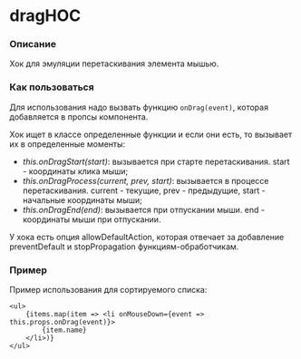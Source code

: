 # dragHOC

### Описание
Хок для эмуляции перетаскивания элемента мышью.


### Как пользоваться
Для использования надо вызвать функцию `onDrag(event)`, которая добавляется в пропсы компонента.

Хок ищет в классе определенные функции и если они есть, то вызывает их в определенные моменты:

- *this.onDragStart(start)*: вызывается при старте перетаскивания. start - координаты клика мыши;
- *this.onDragProcess(current, prev, start)*: вызывается в процессе перетаскивания. current - текущие, prev - предыдущие, start - начальные координаты мыши;
- *this.onDragEnd(end)*: вызывается при отпускании мыши. end - координаты мыши при отпускании.

У хока есть опция allowDefaultAction, которая отвечает за добавление preventDefault и stopPropagation функциям-обработчикам.


### Пример
Пример использования для сортируемого списка:

```
<ul>
    {items.map(item => <li onMouseDown={event => this.props.onDrag(event)}>
        {item.name}
    </li>)}
</ul>
```
